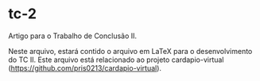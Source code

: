# tc-2
Artigo para o Trabalho de Conclusão II.

Neste arquivo, estará contido o arquivo em LaTeX para o desenvolvimento do TC II. 
Este arquivo está relacionado ao projeto cardapio-virtual (https://github.com/pris0213/cardapio-virtual).
